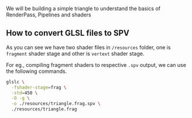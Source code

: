We will be building a simple triangle
to understand the basics of RenderPass, Pipelines and shaders

## How to convert GLSL files to SPV

As you can see we have two shader files in `/resources` folder,
one is `fragment` shader stage and other is `vertext` shader stage.

For eg., compiling fragment shaders to respective `.spv` output,
we can use the following commands.

```sh
glslc \
  -fshader-stage=frag \
  -std=450 \
  -O -g \
  -o ./resources/triangle.frag.spv \
  ./resources/triangle.frag
```
